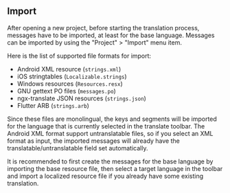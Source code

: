 ## Import

After opening a new project, before starting the translation process, messages have to be imported, at least for the base language. Messages can be imported by using the "Project" > "Import" menu item.

Here is the list of supported file formats for import:
- Android XML resource (`strings.xml`)
- iOS stringtables (`Localizable.strings`)
- Windows resources (`Resources.resx`)
- GNU gettext PO files (`messages.po`)
- ngx-translate JSON resources (`strings.json`)
- Flutter ARB (`strings.arb`)

Since these files are monolingual, the keys and segments will be imported for the language that is currently selected in the translate toolbar. The Android XML format support untranslatable files, so if you select an XML format as input, the imported messages will already have the translatable/untranslatable field set automatically.

It is recommended to first create the messages for the base language by importing the base resource file, then select a target language in the toolbar and import a localized resource file if you already have some existing translation.
